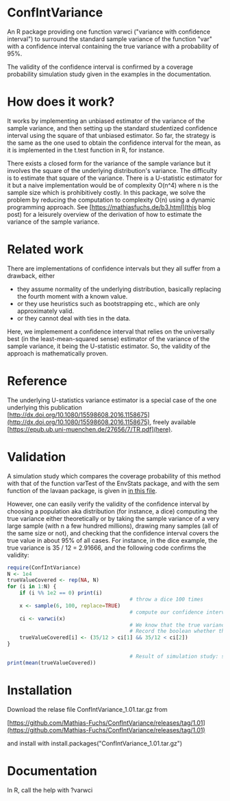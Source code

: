 # ConfIntVariance
An R package providing one function varwci ("variance with confidence interval") to surround the standard sample variance of the function "var" with a confidence interval containing the true variance with a probability of 95%.

The validity of the confidence interval is confirmed by a coverage probability simulation study given in the examples in the documentation.

# How does it work?
It works by implementing an unbiased estimator of the variance of the sample variance, and then setting up the standard studentized confidence interval using the square of that unbiased estimator. So far, the strategy is the same as the one used to obtain the confidence interval for the mean, as it is implemented in the t.test function in R, for instance.

There exists a closed form for the variance of the sample variance but it involves the square of the underlying distribution's variance. The difficulty is to estimate that square of the variance. There is a U-statistic estimator for it but a naive implementation would be of complexity O(n^4) where n is the sample size which is prohibitively costly. In this package, we solve the problem by reducing the computation to complexity O(n) using a dynamic programming approach. See [https://mathiasfuchs.de/b3.html](this blog post) for a leisurely overview of the derivation of how to estimate the variance of the sample variance.

# Related work
There are implementations of confidence intervals but they all suffer from a drawback, either
* they assume normality of the underlying distribution, basically replacing the fourth moment with a known value.
* or they use heuristics such as bootstrapping etc., which are only approximately valid.
* or they cannot deal with ties in the data.

Here, we implemement a confidence interval that relies on the universally best (in the least-mean-squared sense) estimator of the variance of the sample variance, it being the U-statistic estimator. So, the validity of the approach is mathematically proven.

# Reference
The underlying U-statistics variance estimator is a special case of the one underlying this publication [http://dx.doi.org/10.1080/15598608.2016.1158675](http://dx.doi.org/10.1080/15598608.2016.1158675), freely available [https://epub.ub.uni-muenchen.de/27656/7/TR.pdf](here).

# Validation
A simulation study which compares the coverage probability of this method with that of the function varTest of the EnvStats package, and with the sem function of the lavaan package, is given in [in this file](https://github.com/Mathias-Fuchs/ConfIntVariance/blob/master/validationStudies.R).

However, one can easily verify the validity of the confidence interval by choosing a population aka distribution (for instance, a dice) computing the true variance either theoretically or by taking the sample variance of a very large sample (with n a few hundred millions), drawing many samples (all of the same size or not), and checking that the confidence interval covers the true value in about 95% of all cases. For instance, in the dice example, the true variance is 35 / 12 = 2.91666, and the following code confirms the validity:

```R
require(ConfIntVariance)
N <- 1e4
trueValueCovered <- rep(NA, N)
for (i in 1:N) {
    if (i %% 1e2 == 0) print(i)
                                        # throw a dice 100 times
    x <- sample(6, 100, replace=TRUE)
                                        # compute our confidence interval
    ci <- varwci(x)
                                        # We know that the true variance of the dice is 35/12 = 2.916666...
                                        # Record the boolean whether the confidence interval contains the correct value
    trueValueCovered[i] <- (35/12 > ci[1] && 35/12 < ci[2])
}

                                        # Result of simulation study: should be close to 0.95
print(mean(trueValueCovered))
```

# Installation
Download the relase file ConfIntVariance_1.01.tar.gz from 

[https://github.com/Mathias-Fuchs/ConfIntVariance/releases/tag/1.01](https://github.com/Mathias-Fuchs/ConfIntVariance/releases/tag/1.01)

and install with install.packages("ConfIntVariance_1.01.tar.gz")

# Documentation
In R, call the help with ?varwci

